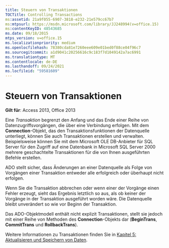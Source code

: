 ```yaml
---
title: Steuern von Transaktionen
TOCTitle: Controlling Transactions
ms:assetid: 21a9f055-6907-3818-e232-21e579cc67b7
ms:mtpsurl: https://msdn.microsoft.com/library/JJ248994(v=office.15)
ms:contentKeyID: 48543685
ms.date: 09/18/2015
mtps_version: v=office.15
ms.localizationpriority: medium
ms.openlocfilehash: 78380cda81e7260eee609e01bed0f88ce04f96c7
ms.sourcegitcommit: a1d9041c20256616c9c183f7d1049142a7ac6991
ms.translationtype: MT
ms.contentlocale: de-DE
ms.lasthandoff: 09/24/2021
ms.locfileid: "59581609"
---
```

# <a name="controlling-transactions"></a>Steuern von Transaktionen


**Gilt für**: Access 2013, Office 2013

Eine *Transaktion* begrenzt den Anfang und das Ende einer Reihe von Datenzugriffsvorgängen, die über eine Verbindung erfolgen. Mit dem **Connection**-Objekt, das den Transaktionsfunktionen der Datenquelle unterliegt, können Sie auch Transaktionen erstellen und verwalten. Beispielsweise können Sie mit dem Microsoft OLE DB-Anbieter für SQL Server für den Zugriff auf eine Datenbank in Microsoft SQL Server 2000 mehrere geschachtelte Transaktionen für die von Ihnen ausgeführten Befehle erstellen.

ADO stellt sicher, dass Änderungen an einer Datenquelle als Folge von Vorgängen einer Transaktion entweder alle erfolgreich oder überhaupt nicht erfolgen.

Wenn Sie die Transaktion abbrechen oder wenn einer der Vorgänge einen Fehler erzeugt, sieht das Ergebnis letztlich so aus, als ob keiner der Vorgänge in der Transaktion ausgeführt worden wäre. Die Datenquelle bleibt unverändert so wie vor Beginn der Transaktion.

Das ADO-Objektmodell enthält nicht explizit Transaktionen, stellt sie jedoch mit einer Reihe von Methoden des **Connection**-Objekts dar (**BeginTrans**, **CommitTrans** und **RollbackTrans**).

Weitere Informationen zu Transaktionen finden Sie in [Kapitel 5: Aktualisieren und Speichern von Daten](chapter-5-updating-and-persisting-data.md).

